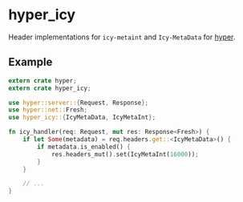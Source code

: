 # hyper_icy

Header implementations for `icy-metaint` and `Icy-MetaData` for
[hyper](https://github.com/hyperium/hyper).

## Example

```rust
extern crate hyper;
extern crate hyper_icy;

use hyper::server::{Request, Response};
use hyper::net::Fresh;
use hyper_icy::{IcyMetaData, IcyMetaInt};

fn icy_handler(req: Request, mut res: Response<Fresh>) {
    if let Some(metadata) = req.headers.get::<IcyMetaData>() {
        if metadata.is_enabled() {
            res.headers_mut().set(IcyMetaInt(16000));
        }
    }

    // ...
}
```